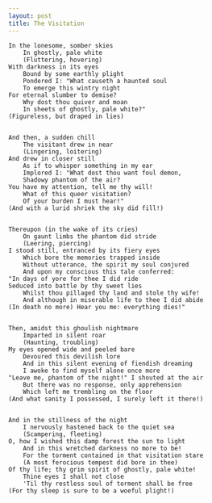 ```yaml
---
layout: post
title: The Visitation
---
```


    In the lonesome, somber skies
        In ghostly, pale white
        (Fluttering, hovering)
    With darkness in its eyes
        Bound by some earthly plight
        Pondered I: "What causeth a haunted soul
        To emerge this wintry night
    For eternal slumber to demise?
        Why dost thou quiver and moan
        In sheets of ghostly, pale white?"
    (Figureless, but draped in lies)


    And then, a sudden chill
        The visitant drew in near
        (Lingering, loitering)
    And drew in closer still
        As if to whisper something in my ear
        Implored I: "What dost thou want foul demon,
        Shadowy phantom of the air?
    You have my attention, tell me thy will!
        What of this queer visitation?
        Of your burden I must hear!"
    (And with a lurid shriek the sky did fill!)


    Thereupon (in the wake of its cries)
        On gaunt limbs the phantom did stride
        (Leering, piercing)
    I stood still, entranced by its fiery eyes
        Which bore the memories trapped inside
        Without utterance, the spirit my soul conjured
        And upon my conscious this tale conferred:
    "In days of yore for thee I did ride
    Seduced into battle by thy sweet lies
        Whilst thou pillaged thy land and stole thy wife!
        And although in miserable life to thee I did abide
    (In death no more) Hear you me: everything dies!"


    Then, amidst this ghoulish nightmare
        Imparted in silent roar
        (Haunting, troubling)
    My eyes opened wide and peeled bare
        Devoured this devilish lore
        And in this silent evening of fiendish dreaming
        I awoke to find myself alone once more
    "Leave me, phantom of the night!" I shouted at the air
        But there was no response, only apprehension
        Which left me trembling on the floor
    (And what sanity I possessed, I surely left it there!)


    And in the stillness of the night
        I nervously hastened back to the quiet sea
        (Scampering, fleeting)
    O, how I wished this damp forest the sun to light
        And in this wretched darkness no more to be!
        For the torment contained in that visitation stare
        (A most ferocious tempest did bore in thee)
    Of thy life; thy grim spirit of ghostly, pale white!
        Thine eyes I shall not close
        'Til thy restless soul of torment shall be free
    (For thy sleep is sure to be a woeful plight!)
